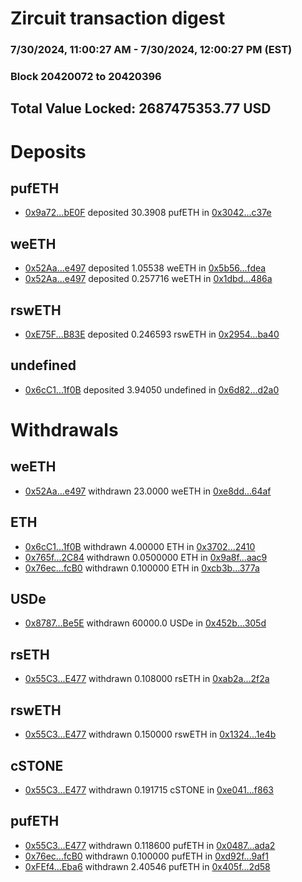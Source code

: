 # Zircuit transaction digest
### 7/30/2024, 11:00:27 AM - 7/30/2024, 12:00:27 PM (EST)
### Block 20420072 to 20420396

## Total Value Locked: 2687475353.77 USD

# Deposits
## pufETH
- [0x9a72...bE0F](https://etherscan.io/address/0x9a72B97137065b3816d091310E483811baa1bE0F) deposited 30.3908 pufETH in [0x3042...c37e](https://etherscan.io/tx/0x9a72B97137065b3816d091310E483811baa1bE0F)
## weETH
- [0x52Aa...e497](https://etherscan.io/address/0x52Aa899454998Be5b000Ad077a46Bbe360F4e497) deposited 1.05538 weETH in [0x5b56...fdea](https://etherscan.io/tx/0x52Aa899454998Be5b000Ad077a46Bbe360F4e497)
- [0x52Aa...e497](https://etherscan.io/address/0x52Aa899454998Be5b000Ad077a46Bbe360F4e497) deposited 0.257716 weETH in [0x1dbd...486a](https://etherscan.io/tx/0x52Aa899454998Be5b000Ad077a46Bbe360F4e497)
## rswETH
- [0xE75F...B83E](https://etherscan.io/address/0xE75FE8BE89d97101d1d84878bb876a1E6B12B83E) deposited 0.246593 rswETH in [0x2954...ba40](https://etherscan.io/tx/0xE75FE8BE89d97101d1d84878bb876a1E6B12B83E)
## undefined
- [0x6cC1...1f0B](https://etherscan.io/address/0x6cC1b2E3cDBc96c486889F212D609b7F3C1B1f0B) deposited 3.94050 undefined in [0x6d82...d2a0](https://etherscan.io/tx/0x6cC1b2E3cDBc96c486889F212D609b7F3C1B1f0B)
# Withdrawals
## weETH
- [0x52Aa...e497](https://etherscan.io/address/0x52Aa899454998Be5b000Ad077a46Bbe360F4e497) withdrawn 23.0000 weETH in [0xe8dd...64af](https://etherscan.io/tx/0x52Aa899454998Be5b000Ad077a46Bbe360F4e497)
## ETH
- [0x6cC1...1f0B](https://etherscan.io/address/0x6cC1b2E3cDBc96c486889F212D609b7F3C1B1f0B) withdrawn 4.00000 ETH in [0x3702...2410](https://etherscan.io/tx/0x6cC1b2E3cDBc96c486889F212D609b7F3C1B1f0B)
- [0x765f...2C84](https://etherscan.io/address/0x765f1d6D19AC65805032FAbE9F2Bc158D72B2C84) withdrawn 0.0500000 ETH in [0x9a8f...aac9](https://etherscan.io/tx/0x765f1d6D19AC65805032FAbE9F2Bc158D72B2C84)
- [0x76ec...fcB0](https://etherscan.io/address/0x76ec5398eB3B08F2B22b887b82578ec64fb7fcB0) withdrawn 0.100000 ETH in [0xcb3b...377a](https://etherscan.io/tx/0x76ec5398eB3B08F2B22b887b82578ec64fb7fcB0)
## USDe
- [0x8787...Be5E](https://etherscan.io/address/0x8787f08Bd93b5CD614FB18040cef5f7c78e5Be5E) withdrawn 60000.0 USDe in [0x452b...305d](https://etherscan.io/tx/0x8787f08Bd93b5CD614FB18040cef5f7c78e5Be5E)
## rsETH
- [0x55C3...E477](https://etherscan.io/address/0x55C3e5aCa1ea88BA0fc467777F5Be07eF699E477) withdrawn 0.108000 rsETH in [0xab2a...2f2a](https://etherscan.io/tx/0x55C3e5aCa1ea88BA0fc467777F5Be07eF699E477)
## rswETH
- [0x55C3...E477](https://etherscan.io/address/0x55C3e5aCa1ea88BA0fc467777F5Be07eF699E477) withdrawn 0.150000 rswETH in [0x1324...1e4b](https://etherscan.io/tx/0x55C3e5aCa1ea88BA0fc467777F5Be07eF699E477)
## cSTONE
- [0x55C3...E477](https://etherscan.io/address/0x55C3e5aCa1ea88BA0fc467777F5Be07eF699E477) withdrawn 0.191715 cSTONE in [0xe041...f863](https://etherscan.io/tx/0x55C3e5aCa1ea88BA0fc467777F5Be07eF699E477)
## pufETH
- [0x55C3...E477](https://etherscan.io/address/0x55C3e5aCa1ea88BA0fc467777F5Be07eF699E477) withdrawn 0.118600 pufETH in [0x0487...ada2](https://etherscan.io/tx/0x55C3e5aCa1ea88BA0fc467777F5Be07eF699E477)
- [0x76ec...fcB0](https://etherscan.io/address/0x76ec5398eB3B08F2B22b887b82578ec64fb7fcB0) withdrawn 0.100000 pufETH in [0xd92f...9af1](https://etherscan.io/tx/0x76ec5398eB3B08F2B22b887b82578ec64fb7fcB0)
- [0xFEf4...Eba6](https://etherscan.io/address/0xFEf4C92D14AF95D5A936cd4De11947efDA65Eba6) withdrawn 2.40546 pufETH in [0x405f...2d58](https://etherscan.io/tx/0xFEf4C92D14AF95D5A936cd4De11947efDA65Eba6)
